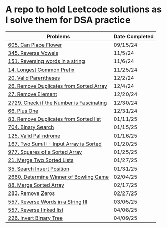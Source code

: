 # A repo to hold Leetcode solutions as I solve them for DSA practice

| Problems                                                                                                                             | Date Completed |
| ------------------------------------------------------------------------------------------------------------------------------------ | -------------- |
| [605. Can Place Flower](https://leetcode.com/problems/can-place-flowers/description/)                                                | 09/15/24       |
| [345. Reverse Vowels](https://leetcode.com/problems/reverse-vowels-of-a-string/description/?envType=study-plan-v2&envId=leetcode-75) | 11/5/24        |
| [151. Reversing words in a string](https://leetcode.com/problems/reverse-words-in-a-string/description/)                             | 11/6/24        |
| [14. Longest Common Prefix](https://leetcode.com/problems/longest-common-prefix/description/)                                        | 11/25/24       |
| [20. Valid Parentheses](https://leetcode.com/problems/valid-parentheses/description/)                                                | 12/2/24        |
| [26. Remove Duplicates from Sorted Array](https://leetcode.com/problems/remove-duplicates-from-sorted-array/description/)            | 12/4/24        |
| [27. Remove Element](https://leetcode.com/problems/remove-element/description/)                                                      | 12/20/24       |
| [2729. Check if the Number is Fascinating](https://leetcode.com/problems/check-if-the-number-is-fascinating/)                        | 12/30/24       |
| [66. Plus One](https://leetcode.com/problems/plus-one/description/)                                                                  | 12/31/24       |
| [83. Remove Duplicates from Sorted list](https://leetcode.com/problems/remove-duplicates-from-sorted-list/description/)              | 01/11/25       |
| [704. Binary Search](https://leetcode.com/problems/binary-search/description/)                                                       | 01/15/25       |
| [125. Valid Palindrome](https://leetcode.com/problems/valid-palindrome/description/)                                                 | 01/16/25       |
| [167. Two Sum II - Input Array is Sorted](https://leetcode.com/problems/two-sum-ii-input-array-is-sorted/description/)               | 01/20/25       |
| [977. Squares of a Sorted Array](https://leetcode.com/problems/squares-of-a-sorted-array/description/)                               | 01/25/25       |
| [21. Merge Two Sorted Lists](https://leetcode.com/problems/merge-two-sorted-lists/description/)                                      | 01/27/25       |
| [35. Search Insert Position](https://leetcode.com/problems/search-insert-position/description/)                                      | 01/31/25       |
| [2660. Determine Winner of Bowling Game](https://leetcode.com/problems/determine-the-winner-of-a-bowling-game/description/)          | 02/04/25       |
| [88. Merge Sorted Array](https://leetcode.com/problems/merge-sorted-array/description/)                                              | 02/17/25       |
| [283. Remove Zeros](https://leetcode.com/problems/move-zeroes/description/)                                                          | 02/27/25       |
| [557. Reverse Words in a String III](https://leetcode.com/problems/reverse-words-in-a-string-iii/description)                        | 03/05/25       |
| [557. Reverse linked list](https://leetcode.com/problems/reverse-linked-list/description/)                                           | 04/08/25       |
| [226. Invert Binary Tree](https://leetcode.com/problems/invert-binary-tree/description/)                                             | 04/09/25       |
